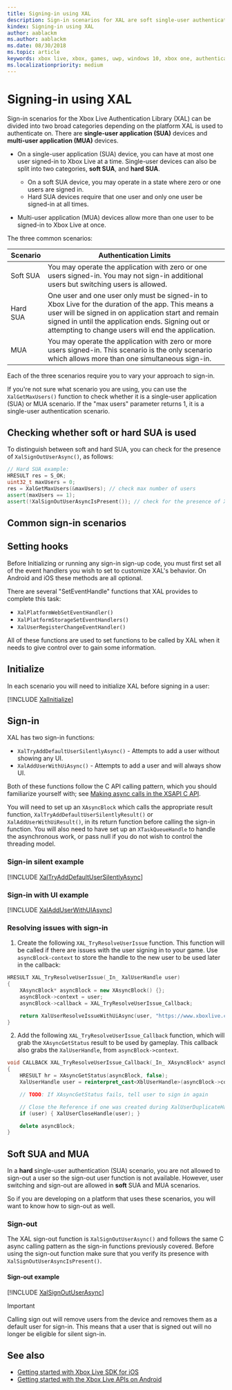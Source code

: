 ```yaml
---
title: Signing-in using XAL
description: Sign-in scenarios for XAL are soft single-user authentication, hard single-user authentication, and multi-user authentication.
kindex: Signing-in using XAL
author: aablackm
ms.author: aablackm
ms.date: 08/30/2018
ms.topic: article
keywords: xbox live, xbox, games, uwp, windows 10, xbox one, authentication, sign-in
ms.localizationpriority: medium
---
```


# Signing-in using XAL

Sign-in scenarios for the Xbox Live Authentication Library (XAL) can be divided into two broad categories depending on the platform XAL is used to authenticate on.
There are **single-user application (SUA)** devices and **multi-user application (MUA)** devices.

* On a single-user application (SUA) device, you can have at most one user signed-in to Xbox Live at a time. Single-user devices can also be split into two categories, **soft SUA**, and **hard SUA**.
    * On a soft SUA device, you may operate in a state where zero or one users are signed in.
    * Hard SUA devices require that one user and only one user be signed-in at all times.

* Multi-user application (MUA) devices allow more than one user to be signed-in to Xbox Live at once.

The three common scenarios:

|Scenario  |Authentication Limits|
|---------|---------|
|Soft SUA | You may operate the application with zero or one users signed-in. You may not sign-in additional users but switching users is allowed.|
|Hard SUA | One user and one user only must be signed-in to Xbox Live for the duration of the app. This means a user will be signed in on application start and remain signed in until the application ends. Signing out or attempting to change users will end the application.|
|MUA      | You may operate the application with zero or more users signed-in. This scenario is the only scenario which allows more than one simultaneous sign-in.|

Each of the three scenarios require you to vary your approach to sign-in.

If you're not sure what scenario you are using, you can use the `XalGetMaxUsers()` function to check whether it is a single-user application (SUA) or MUA scenario.
If the "max users" parameter returns 1, it is a single-user authentication scenario.


## Checking whether soft or hard SUA is used

To distinguish between soft and hard SUA, you can check for the presence of `XalSignOutUserAsync()`, as follows:

```cpp
// Hard SUA example:
HRESULT res = S_OK;
uint32_t maxUsers = 0;
res = XalGetMaxUsers(&maxUsers); // check max number of users
assert(maxUsers == 1);
assert(!XalSignOutUserAsyncIsPresent()); // check for the presence of XalSignOutUserAsync
```


## Common sign-in scenarios


## Setting hooks

Before Initializing or running any sign-in sign-up code, you must first set all of the event handlers you wish to set to customize XAL's behavior. On Android and iOS these methods are all optional.

There are several "SetEventHandle" functions that XAL provides to complete this task:
- `XalPlatformWebSetEventHandler()`
- `XalPlatformStorageSetEventHandlers()`
- `XalUserRegisterChangeEventHandler()`

All of these functions are used to set functions to be called by XAL when it needs to give control over to gain some information.


## Initialize

In each scenario you will need to initialize XAL before signing in a user:

[!INCLUDE [XalInitialize](../../../../code/snippets/XalInitialize.md)]


## Sign-in

XAL has two sign-in functions:
* `XalTryAddDefaultUserSilentlyAsync()` - Attempts to add a user without showing any UI.
* `XalAddUserWithUiAsync()` - Attempts to add a user and will always show UI.

Both of these functions follow the C API calling pattern, which you should familiarize yourself with; see [Making async calls in the XSAPI C API](../../../../api-ref/xsapi/live-flatc-async-patterns.md).

You will need to set up an `XAsyncBlock` which calls the appropriate result function, `XalTryAddDefaultUserSilentlyResult()` or `XalAddUserWithUiResult()`, in its return function before calling the sign-in function.
You will also need to have set up an `XTaskQueueHandle` to handle the asynchronous work, or pass null if you do not wish to control the threading model.


### Sign-in silent example

[!INCLUDE [XalTryAddDefaultUserSilentlyAsync](../../../../code/snippets/XalTryAddDefaultUserSilentlyAsync.md)]

### Sign-in with UI example

[!INCLUDE [XalAddUserWithUIAsync](../../../../code/snippets/XalAddUserWithUiAsync.md)]


### Resolving issues with sign-in

1. Create the following `XAL_TryResolveUserIssue` function.
   This function will be called if there are issues with the user signing in to your game.
   Use `asyncBlock-context` to store the handle to the new user to be used later in the callback:

```cpp
HRESULT XAL_TryResolveUserIssue(_In_ XalUserHandle user)
{
    XAsyncBlock* asyncBlock = new XAsyncBlock() {};
    asyncBlock->context = user;
    asyncBlock->callback = XAL_TryResolveUserIssue_Callback;

    return XalUserResolveIssueWithUiAsync(user, "https://www.xboxlive.com", asyncBlock);
}
```

2. Add the following `XAL_TryResolveUserIssue_Callback` function, which will grab the `XAsyncGetStatus` result to be used by gameplay.
   This callback also grabs the `XalUserHandle`, from `asyncBlock->context`.

```cpp
void CALLBACK XAL_TryResolveUserIssue_Callback(_In_ XAsyncBlock* asyncBlock)
{
    HRESULT hr = XAsyncGetStatus(asyncBlock, false);
    XalUserHandle user = reinterpret_cast<XblUserHandle>(asyncBlock->context);

    // TODO: If XAsyncGetStatus fails, tell user to sign in again

    // Close the Reference if one was created during XalUserDuplicateHandle
    if (user) { XalUserCloseHandle(user); }

    delete asyncBlock;
}
```


## Soft SUA and MUA

In a **hard** single-user authentication (SUA) scenario, you are not allowed to sign-out a user so the sign-out user function is not available.
However, user switching and sign-out are allowed in **soft** SUA and MUA scenarios.

So if you are developing on a platform that uses these scenarios, you will want to know how to sign-out as well.


### Sign-out

The XAL sign-out function is `XalSignOutUserAsync()` and follows the same C async calling pattern as the sign-in functions previously covered.
Before using the sign-out function make sure that you verify its presence with `XalSignOutUserAsyncIsPresent()`.


#### Sign-out example

[!INCLUDE [XalSignOutUserAsync](../../../../code/snippets/XalSignOutUserAsync.md)]

> [!IMPORTANT]
> Calling sign out will remove users from the device and removes them as a default user for sign-in. This means that a user that is signed out will no longer be eligible for silent sign-in.


## See also

* [Getting started with Xbox Live SDK for iOS](../../../../get-started/setup-ide/managed-partners/xcode-ios/other/live-ios-get-started-xsapi.md)  
* [Getting started with the Xbox Live APIs on Android](../../../../get-started/setup-ide/managed-partners/astudio-android/other/live-android-get-started-xsapi.md)
